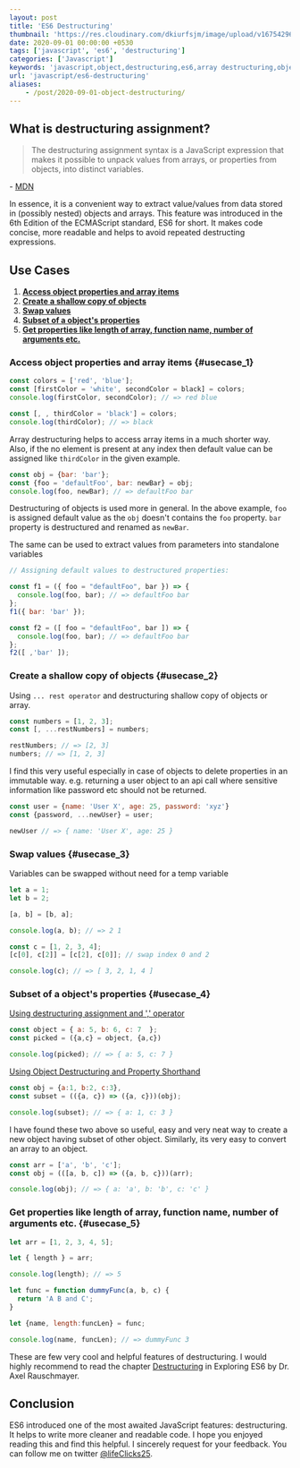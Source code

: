```yaml
---
layout: post
title: 'ES6 Destructuring'
thumbnail: 'https://res.cloudinary.com/dkiurfsjm/image/upload/v1675429691/JavaScript_v4qblf.jpg'
date: 2020-09-01 00:00:00 +0530
tags: ['javascript', 'es6', 'destructuring']
categories: ['Javascript']
keywords: 'javascript,object,destructuring,es6,array destructuring,object destructuring'
url: 'javascript/es6-destructuring'
aliases:
    - /post/2020-09-01-object-destructuring/
---
```


## **What is destructuring assignment?**

> The destructuring assignment syntax is a JavaScript expression that makes it possible to unpack values from arrays, or properties from objects, into distinct variables.

*-* [MDN](https://developer.mozilla.org/en-US/docs/Web/JavaScript/Reference/Operators/Destructuring_assignment)

In essence, it is a convenient way to extract value/values from data stored in (possibly nested) objects and arrays. This feature was introduced in the 6th Edition of the ECMAScript standard, ES6 for short. It makes code concise, more readable and helps to avoid repeated destructing expressions.

## Use Cases

1. [**Access object properties and array items**](#usecase_1)
2. [**Create a shallow copy of objects**](#usecase_2)
3. [**Swap values**](#usecase_3)
4. [**Subset of a object's properties**](#usecase_4)
5. [**Get properties like length of array, function name, number of arguments etc.**](#usecase_5)

### **Access object properties and array items** {#usecase_1}

```javascript
const colors = ['red', 'blue'];
const [firstColor = 'white', secondColor = black] = colors;
console.log(firstColor, secondColor); // => red blue

const [, , thirdColor = 'black'] = colors;
console.log(thirdColor); // => black
```
Array destructuring helps to access array items in a much shorter way. Also, if the no element is present at any index then default value can be assigned like `thirdColor` in the given example.



```javascript
const obj = {bar: 'bar'};
const {foo = 'defaultFoo', bar: newBar} = obj;
console.log(foo, newBar); // => defaultFoo bar
```
Destructuring of objects is used more in general. In the above example, `foo` is assigned default value as the `obj` doesn't contains the `foo` property. `bar` property is destructured and renamed as `newBar`.

The same can be used to extract values from parameters into standalone variables

```javascript
// Assigning default values to destructured properties:

const f1 = ({ foo = "defaultFoo", bar }) => {
  console.log(foo, bar); // => defaultFoo bar
};
f1({ bar: 'bar' });

const f2 = ([ foo = "defaultFoo", bar ]) => {
  console.log(foo, bar); // => defaultFoo bar
};
f2([ ,'bar' ]);
```

### **Create a shallow copy of objects** {#usecase_2}
Using `... rest operator` and destructuring shallow copy of objects or array.

```javascript
const numbers = [1, 2, 3];
const [, ...restNumbers] = numbers;

restNumbers; // => [2, 3]
numbers; // => [1, 2, 3]
```
I find this very useful especially in case of objects to delete properties in an immutable way. e.g. returning a user object to an api call where sensitive information like password etc should not be returned.

```javascript
const user = {name: 'User X', age: 25, password: 'xyz'}
const {password, ...newUser} = user;

newUser // => { name: 'User X', age: 25 }
```

### **Swap values** {#usecase_3}
Variables can be swapped without need for a temp variable

```javascript
let a = 1;
let b = 2;

[a, b] = [b, a];

console.log(a, b); // => 2 1

const c = [1, 2, 3, 4];
[c[0], c[2]] = [c[2], c[0]]; // swap index 0 and 2

console.log(c); // => [ 3, 2, 1, 4 ]
```

### **Subset of a object's properties** {#usecase_4}

[Using destructuring assignment and ',' operator](https://stackoverflow.com/a/54613019)

```javascript
const object = { a: 5, b: 6, c: 7  };
const picked = ({a,c} = object, {a,c})

console.log(picked); // => { a: 5, c: 7 }
```

[Using Object Destructuring and Property Shorthand](https://stackoverflow.com/a/39333479)

```javascript
const obj = {a:1, b:2, c:3},
const subset = (({a, c}) => ({a, c}))(obj);

console.log(subset); // => { a: 1, c: 3 }
```

I have found these two above so useful, easy and very neat way to create a new object having subset of other object. Similarly, its very easy to convert an array to an object.

```javascript
const arr = ['a', 'b', 'c'];
const obj = (([a, b, c]) => ({a, b, c}))(arr);

console.log(obj); // => { a: 'a', b: 'b', c: 'c' }
``` 

### **Get properties like length of array, function name, number of arguments etc.** {#usecase_5}

```javascript
let arr = [1, 2, 3, 4, 5];

let { length } = arr;

console.log(length); // => 5

let func = function dummyFunc(a, b, c) {
  return 'A B and C';
}

let {name, length:funcLen} = func;

console.log(name, funcLen); // => dummyFunc 3
```

These are few very cool and helpful features of destructuring. I would highly recommend to read the chapter [Destructuring](https://exploringjs.com/es6/ch_destructuring.html) in Exploring ES6 by Dr. Axel Rauschmayer.

## Conclusion

ES6 introduced one of the most awaited JavaScript features: destructuring. It helps to write more cleaner and readable code. I hope you enjoyed reading this and find this helpful. I sincerely request for your feedback. You can follow me on twitter [@lifeClicks25](https://twitter.com/lifeClicks25).


